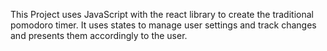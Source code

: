 This Project uses JavaScript with the react library to create the traditional pomodoro timer.
It uses states to manage user settings and track changes and presents them accordingly to the user.
